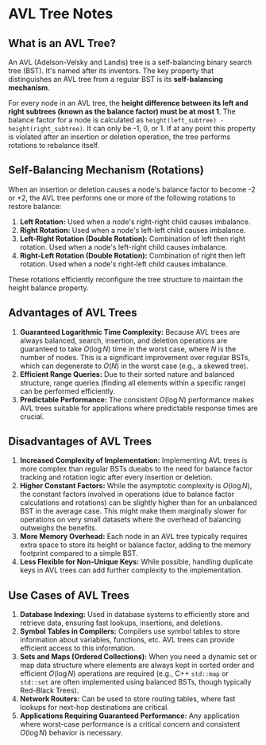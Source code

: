 # AVL Tree Notes

## What is an AVL Tree?

An AVL (Adelson-Velsky and Landis) tree is a self-balancing binary search tree (BST). It's named after its inventors. The key property that distinguishes an AVL tree from a regular BST is its **self-balancing mechanism**.

For every node in an AVL tree, the **height difference between its left and right subtrees (known as the balance factor) must be at most 1**. The balance factor for a node is calculated as `height(left_subtree) - height(right_subtree)`. It can only be -1, 0, or 1. If at any point this property is violated after an insertion or deletion operation, the tree performs rotations to rebalance itself.

## Self-Balancing Mechanism (Rotations)

When an insertion or deletion causes a node's balance factor to become -2 or +2, the AVL tree performs one or more of the following rotations to restore balance:

1.  **Left Rotation:** Used when a node's right-right child causes imbalance.
2.  **Right Rotation:** Used when a node's left-left child causes imbalance.
3.  **Left-Right Rotation (Double Rotation):** Combination of left then right rotation. Used when a node's left-right child causes imbalance.
4.  **Right-Left Rotation (Double Rotation):** Combination of right then left rotation. Used when a node's right-left child causes imbalance.

These rotations efficiently reconfigure the tree structure to maintain the height balance property.

## Advantages of AVL Trees

1.  **Guaranteed Logarithmic Time Complexity:** Because AVL trees are always balanced, search, insertion, and deletion operations are guaranteed to take $O(\log N)$ time in the worst case, where $N$ is the number of nodes. This is a significant improvement over regular BSTs, which can degenerate to $O(N)$ in the worst case (e.g., a skewed tree).
2.  **Efficient Range Queries:** Due to their sorted nature and balanced structure, range queries (finding all elements within a specific range) can be performed efficiently.
3.  **Predictable Performance:** The consistent $O(\log N)$ performance makes AVL trees suitable for applications where predictable response times are crucial.

## Disadvantages of AVL Trees

1.  **Increased Complexity of Implementation:** Implementing AVL trees is more complex than regular BSTs dueabs to the need for balance factor tracking and rotation logic after every insertion or deletion.
2.  **Higher Constant Factors:** While the asymptotic complexity is $O(\log N)$, the constant factors involved in operations (due to balance factor calculations and rotations) can be slightly higher than for an unbalanced BST in the average case. This might make them marginally slower for operations on very small datasets where the overhead of balancing outweighs the benefits.
3.  **More Memory Overhead:** Each node in an AVL tree typically requires extra space to store its height or balance factor, adding to the memory footprint compared to a simple BST.
4.  **Less Flexible for Non-Unique Keys:** While possible, handling duplicate keys in AVL trees can add further complexity to the implementation.

## Use Cases of AVL Trees

1.  **Database Indexing:** Used in database systems to efficiently store and retrieve data, ensuring fast lookups, insertions, and deletions.
2.  **Symbol Tables in Compilers:** Compilers use symbol tables to store information about variables, functions, etc. AVL trees can provide efficient access to this information.
3.  **Sets and Maps (Ordered Collections):** When you need a dynamic set or map data structure where elements are always kept in sorted order and efficient $O(\log N)$ operations are required (e.g., C++ `std::map` or `std::set` are often implemented using balanced BSTs, though typically Red-Black Trees).
4.  **Network Routers:** Can be used to store routing tables, where fast lookups for next-hop destinations are critical.
5.  **Applications Requiring Guaranteed Performance:** Any application where worst-case performance is a critical concern and consistent $O(\log N)$ behavior is necessary.